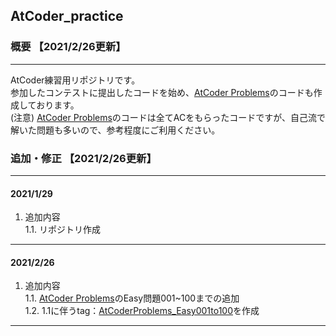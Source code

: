 ## AtCoder_practice
### 概要 【2021/2/26更新】
***
AtCoder練習用リポジトリです。<br>
参加したコンテストに提出したコードを始め、[AtCoder Problems](https://kenkoooo.com/atcoder/#/table/)のコードも作成しております。<br>
(注意) [AtCoder Problems](https://kenkoooo.com/atcoder/#/table/)のコードは全てACをもらったコードですが、自己流で解いた問題も多いので、参考程度にご利用ください。
### 追加・修正 【2021/2/26更新】
***
#### 2021/1/29
1. 追加内容<br>
    1.1. リポジトリ作成<br>
***
#### 2021/2/26
1. 追加内容<br>
    1.1. [AtCoder Problems](https://kenkoooo.com/atcoder/#/table/)のEasy問題001~100までの追加<br>
    1.2. 1.1に伴うtag：[AtCoderProblems_Easy001to100](https://github.com/mnk-19900910/AtCoder_practice/releases/tag/AtCoderProblems_Easy001to100)を作成<br>
***